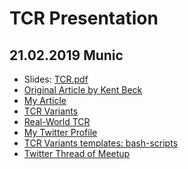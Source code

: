 TCR Presentation
================

21.02.2019 Munic 
----------------

* Slides: [TCR.pdf](TCR.pdf)
* [Original Article by Kent Beck](https://medium.com/@kentbeck_7670/test-commit-revert-870bbd756864)
* [My Article](https://medium.com/@tdeniffel/tcr-test-commit-revert-a-test-alternative-to-tdd-6e6b03c22bec)
* [TCR Variants](https://medium.com/@tdeniffel/tcr-variants-test-commit-revert-bf6bd84b17d3)
* [Real-World TCR](https://medium.com/@tdeniffel/real-world-tcr-bb9958234bf8)
* [My Twitter Profile](https://twitter.com/deniffel)
* [TCR Variants templates: bash-scripts](https://github.com/tom-010/tcr_variants)
* [Twitter Thread of Meetup](https://twitter.com/thbrunzendorf/status/1098632587126493184)